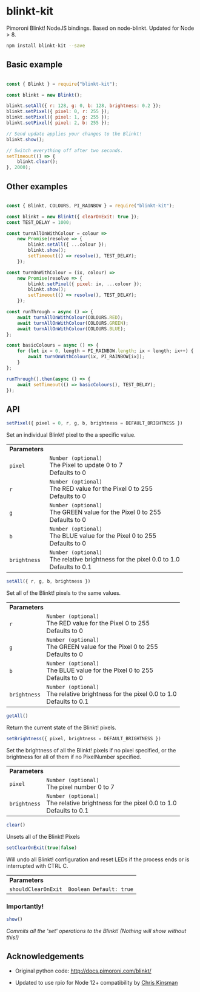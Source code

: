 # blinkt-kit

Pimoroni Blinkt! NodeJS bindings. Based on node-blinkt. Updated for Node > 8.

```sh
npm install blinkt-kit --save
```
## Basic example

```javascript

const { Blinkt } = require("blinkt-kit");

const blinkt = new Blinkt();

blinkt.setAll({ r: 128, g: 0, b: 128, brightness: 0.2 });
blinkt.setPixel({ pixel: 0, r: 255 });
blinkt.setPixel({ pixel: 1, g: 255 });
blinkt.setPixel({ pixel: 2, b: 255 });

// Send update applies your changes to the Blinkt!
blinkt.show();

// Switch everything off after two seconds.
setTimeout(() => {
	blinkt.clear();
}, 2000);

```

## Other examples

```javascript

const { Blinkt, COLOURS, PI_RAINBOW } = require("blinkt-kit");

const blinkt = new Blinkt({ clearOnExit: true });
const TEST_DELAY = 1000;

const turnAllOnWithColour = colour =>
	new Promise(resolve => {
		blinkt.setAll({ ...colour });
		blinkt.show();
		setTimeout(() => resolve(), TEST_DELAY);
	});

const turnOnWithColour = (ix, colour) =>
	new Promise(resolve => {
		blinkt.setPixel({ pixel: ix, ...colour });
		blinkt.show();
		setTimeout(() => resolve(), TEST_DELAY);
	});

const runThrough = async () => {
	await turnAllOnWithColour(COLOURS.RED);
	await turnAllOnWithColour(COLOURS.GREEN);
	await turnAllOnWithColour(COLOURS.BLUE);
};

const basicColours = async () => {
	for (let ix = 0, length = PI_RAINBOW.length; ix < length; ix++) {
		await turnOnWithColour(ix, PI_RAINBOW[ix]);
	}
};

runThrough().then(async () => {
	await setTimeout(() => basicColours(), TEST_DELAY);
});

```

## API

```javascript
setPixel({ pixel = 0, r, g, b, brightness = DEFAULT_BRIGHTNESS })
```
Set an individual Blinkt! pixel to the a specific value.
<table class="responsive">
  <tbody>
    <tr>
      <td><b>Parameters</b></td>
    </tr>
    <tr>
      <td>
        <code>pixel</code>
      </td>
      <td>
        <code>Number (optional)</code><br>
        The Pixel to update 0 to 7<br/> Defaults to 0
      </td>
    </tr>
	<tr>
      <td>
        <code>r</code>
      </td>
      <td>
        <code>Number (optional)</code><br>
        The RED value for the Pixel 0 to 255<br/> Defaults to 0
      </td>
    </tr>
	<tr>
      <td>
        <code>g</code>
      </td>
      <td>
        <code>Number (optional)</code><br>
        The GREEN value for the Pixel 0 to 255<br/>Defaults to 0
      </td>
    </tr>
	<tr>
      <td>
        <code>b</code>
      </td>
      <td>
        <code>Number (optional)</code><br>
        The BLUE value for the Pixel 0 to 255<br/>Defaults to 0
      </td>
    </tr>
	<tr>
      <td>
        <code>brightness</code>
      </td>
      <td>
        <code>Number (optional)</code><br>
        The relative brightness for the pixel 0.0 to 1.0<br/>Defaults to 0.1
      </td>
    </tr>

  </tbody>
</table>

```javascript
setAll({ r, g, b, brightness })
```
Set all of the Blinkt! pixels to the same values.
<table class="responsive">
  <tbody>
    <tr>
      <td colspan="2"><b>Parameters</b> </td>
    </tr>
	<tr>
      <td>
        <code>r</code>
      </td>
      <td>
        <code>Number (optional)</code><br>
        The RED value for the Pixel 0 to 255<br/> Defaults to 0
      </td>
    </tr>
	<tr>
      <td>
        <code>g</code>
      </td>
      <td>
        <code>Number (optional)</code><br>
        The GREEN value for the Pixel 0 to 255<br/>Defaults to 0
      </td>
    </tr>
	<tr>
      <td>
        <code>b</code>
      </td>
      <td>
        <code>Number (optional)</code><br>
        The BLUE value for the Pixel 0 to 255<br/>Defaults to 0
      </td>
    </tr>
	<tr>
      <td>
        <code>brightness</code>
      </td>
      <td>
        <code>Number (optional)</code><br>
        The relative brightness for the pixel 0.0 to 1.0<br/>Defaults to 0.1
      </td>
    </tr>

  </tbody>
</table>

```javascript
getAll()
```
Return the current state of the Blinkt! pixels.

```javascript
setBrightness({ pixel, brightness = DEFAULT_BRIGHTNESS })
```
Set the brightness of all the Blinkt! pixels if no pixel specified, or the brightness for all of them if no PixelNumber specified.
<table class="responsive">
  <tbody>
    <tr>
      <td colspan="2"><b>Parameters</b> </td>
    </tr>
	<tr>
      <td>
        <code>pixel</code>
      </td>
      <td>
        <code>Number (optional)</code><br>
        The pixel number 0 to 7
      </td>
    </tr>
	<tr>
      <td>
        <code>brightness</code>
      </td>
      <td>
        <code>Number (optional)</code><br>
       The relative brightness for the pixel 0.0 to 1.0<br/>Defaults to 0.1
      </td>
    </tr>


  </tbody>
</table>

```javascript
clear()
```
Unsets all of the Blinkt! Pixels

```javascript
setClearOnExit(true|false)
```
Will undo all Blinkt! configuration and reset LEDs if the process ends or is interrupted with CTRL C.
<table class="responsive">
  <tbody>
    <tr>
      <td colspan="2"><b>Parameters</b> </td>
    </tr>
	<tr>
      <td>
        <code>shouldClearOnExit</code>
      </td>
      <td>
        <code>Boolean Default: true</code><br>
      </td>
    </tr>



  </tbody>
</table>

### Importantly!

```javascript
show()
```
*Commits all the 'set' operations to the Blinkt! (Nothing will show without this!)*

## Acknowledgements

- Original python code: http://docs.pimoroni.com/blinkt/

- Updated to use rpio for Node 12+ compatibility by [Chris Kinsman](https://github.com/chriskinsman)

